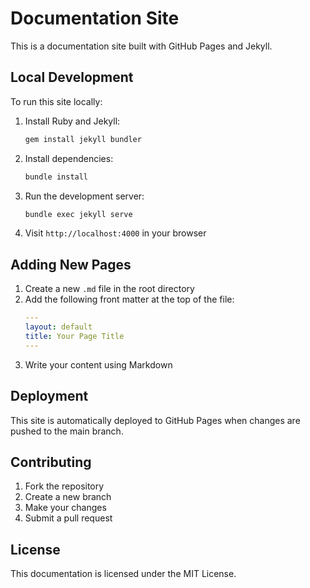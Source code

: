 # Documentation Site

This is a documentation site built with GitHub Pages and Jekyll.

## Local Development

To run this site locally:

1. Install Ruby and Jekyll:
   ```bash
   gem install jekyll bundler
   ```

2. Install dependencies:
   ```bash
   bundle install
   ```

3. Run the development server:
   ```bash
   bundle exec jekyll serve
   ```

4. Visit `http://localhost:4000` in your browser

## Adding New Pages

1. Create a new `.md` file in the root directory
2. Add the following front matter at the top of the file:
   ```yaml
   ---
   layout: default
   title: Your Page Title
   ---
   ```
3. Write your content using Markdown

## Deployment

This site is automatically deployed to GitHub Pages when changes are pushed to the main branch.

## Contributing

1. Fork the repository
2. Create a new branch
3. Make your changes
4. Submit a pull request

## License

This documentation is licensed under the MIT License. 